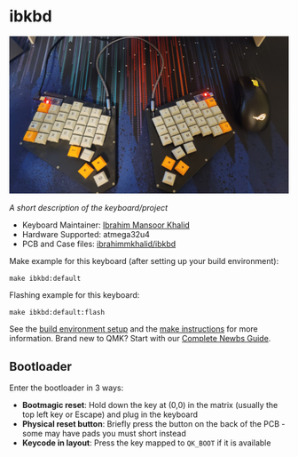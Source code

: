 # ibkbd

![ibkbd](https://raw.githubusercontent.com/ibrahimmkhalid/ibkbd/main/assets/final.jpg)

*A short description of the keyboard/project*

* Keyboard Maintainer: [Ibrahim Mansoor Khalid](https://github.com/ibrahimmkhalid)
* Hardware Supported: atmega32u4
* PCB and Case files: [ibrahimmkhalid/ibkbd](https://github.com/ibrahimmkhalid/ibkbd)

Make example for this keyboard (after setting up your build environment):

    make ibkbd:default

Flashing example for this keyboard:

    make ibkbd:default:flash

See the [build environment setup](https://docs.qmk.fm/#/getting_started_build_tools) and the [make instructions](https://docs.qmk.fm/#/getting_started_make_guide) for more information. Brand new to QMK? Start with our [Complete Newbs Guide](https://docs.qmk.fm/#/newbs).

## Bootloader

Enter the bootloader in 3 ways:

* **Bootmagic reset**: Hold down the key at (0,0) in the matrix (usually the top left key or Escape) and plug in the keyboard
* **Physical reset button**: Briefly press the button on the back of the PCB - some may have pads you must short instead
* **Keycode in layout**: Press the key mapped to `QK_BOOT` if it is available
